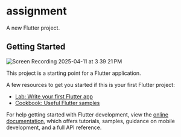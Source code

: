 # assignment

A new Flutter project.

## Getting Started
![Screen Recording 2025-04-11 at 3 39 21 PM](https://github.com/user-attachments/assets/e82cd725-8be8-44c5-9a2c-e127f87ea525)

This project is a starting point for a Flutter application.

A few resources to get you started if this is your first Flutter project:

- [Lab: Write your first Flutter app](https://docs.flutter.dev/get-started/codelab)
- [Cookbook: Useful Flutter samples](https://docs.flutter.dev/cookbook)

For help getting started with Flutter development, view the
[online documentation](https://docs.flutter.dev/), which offers tutorials,
samples, guidance on mobile development, and a full API reference.

